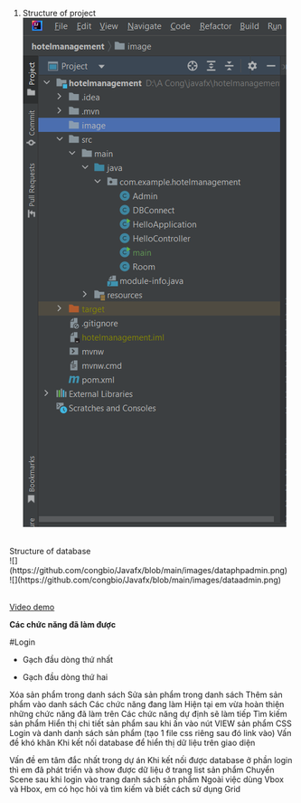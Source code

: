 1. Structure of project<br>
![](https://github.com/congbio/Javafx/blob/main/images/folderstructure.png)
<br>
Structure of database <br>
![](https://github.com/congbio/Javafx/blob/main/images/dataphpadmin.png)
<br>
![](https://github.com/congbio/Javafx/blob/main/images/dataadmin.png)
<br><br>

[Video demo <br>](https://www.youtube.com/watch?v=A8-Jg_W_nsQ)


**Các chức năng đã làm được**

#Login <br>
- Gạch đầu dòng thứ nhất

- Gạch đầu dòng thứ hai

Xóa sản phẩm trong danh sách
Sửa sản phẩm trong danh sách
Thêm sản phẩm vào danh sách
Các chức năng đang làm
Hiện tại em vừa hoàn thiện những chức năng đã làm trên
Các chức năng dự định sẽ làm tiếp
Tìm kiếm sản phẩm
Hiển thị chi tiết sản phẩm sau khi ấn vào nút VIEW sản phẩm
CSS Login và danh danh sách sản phẩm (tạo 1 file css riêng sau đó link vào)
Vấn đề khó khăn
Khi kết nối database để hiển thị dữ liệu trên giao diện

Vấn đề em tâm đắc nhất trong dự án
Khi kết nối được database ở phần login thì em đã phát triển và show được dữ liệu ở trang list sản phẩm
Chuyển Scene sau khi login vào trang danh sách sản phẩm
Ngoài việc dùng Vbox và Hbox, em có học hỏi và tìm kiếm và biết cách sử dụng Grid
